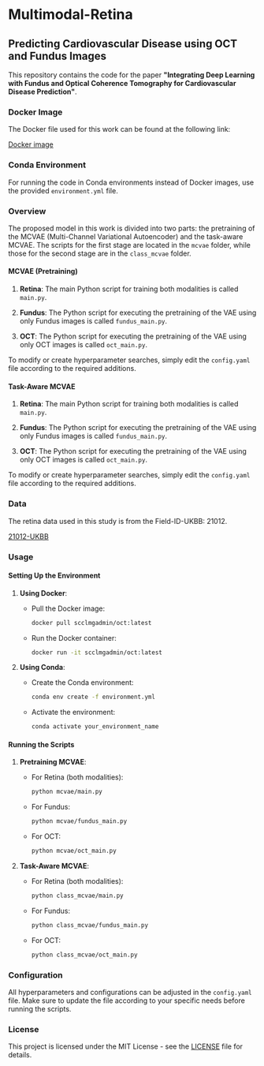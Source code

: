 # Multimodal-Retina

## Predicting Cardiovascular Disease using OCT and Fundus Images

This repository contains the code for the paper **"Integrating Deep Learning with Fundus and Optical Coherence Tomography for Cardiovascular Disease Prediction"**.

### Docker Image

The Docker file used for this work can be found at the following link:

[Docker image](https://hub.docker.com/layers/scclmgadmin/oct/oct/images/sha256-af579dc2cab9c7504937fdea208c683a61603126fbab4ccf641a4c2bef71b043?context=repo)

### Conda Environment

For running the code in Conda environments instead of Docker images, use the provided `environment.yml` file.

### Overview

The proposed model in this work is divided into two parts: the pretraining of the MCVAE (Multi-Channel Variational Autoencoder) and the task-aware MCVAE. The scripts for the first stage are located in the `mcvae` folder, while those for the second stage are in the `class_mcvae` folder.

#### MCVAE (Pretraining)

1. **Retina**: The main Python script for training both modalities is called `main.py`.

2. **Fundus**: The Python script for executing the pretraining of the VAE using only Fundus images is called `fundus_main.py`.

3. **OCT**: The Python script for executing the pretraining of the VAE using only OCT images is called `oct_main.py`.

To modify or create hyperparameter searches, simply edit the `config.yaml` file according to the required additions.

#### Task-Aware MCVAE

1. **Retina**: The main Python script for training both modalities is called `main.py`.

2. **Fundus**: The Python script for executing the pretraining of the VAE using only Fundus images is called `fundus_main.py`.

3. **OCT**: The Python script for executing the pretraining of the VAE using only OCT images is called `oct_main.py`.

To modify or create hyperparameter searches, simply edit the `config.yaml` file according to the required additions.

### Data

The retina data used in this study is from the Field-ID-UKBB: 21012.

[21012-UKBB](https://biobank.ndph.ox.ac.uk/showcase/field.cgi?id=21012)

### Usage

#### Setting Up the Environment

1. **Using Docker**:
   - Pull the Docker image:
     ```sh
     docker pull scclmgadmin/oct:latest
     ```
   - Run the Docker container:
     ```sh
     docker run -it scclmgadmin/oct:latest
     ```

2. **Using Conda**:
   - Create the Conda environment:
     ```sh
     conda env create -f environment.yml
     ```
   - Activate the environment:
     ```sh
     conda activate your_environment_name
     ```

#### Running the Scripts

1. **Pretraining MCVAE**:
   - For Retina (both modalities):
     ```sh
     python mcvae/main.py
     ```
   - For Fundus:
     ```sh
     python mcvae/fundus_main.py
     ```
   - For OCT:
     ```sh
     python mcvae/oct_main.py
     ```

2. **Task-Aware MCVAE**:
   - For Retina (both modalities):
     ```sh
     python class_mcvae/main.py
     ```
   - For Fundus:
     ```sh
     python class_mcvae/fundus_main.py
     ```
   - For OCT:
     ```sh
     python class_mcvae/oct_main.py
     ```

### Configuration

All hyperparameters and configurations can be adjusted in the `config.yaml` file. Make sure to update the file according to your specific needs before running the scripts.


### License

This project is licensed under the MIT License - see the [LICENSE](LICENSE) file for details.
